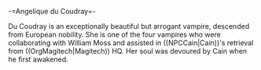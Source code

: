 -=Angelique du Coudray=-

Du Coudray is an exceptionally beautiful but arrogant vampire, descended from European nobility. She is one of the four vampires who were collaborating with William Moss and assisted in ((NPCCain|Cain))'s retrieval from ((OrgMagitech|Magitech)) HQ. Her soul was devoured by Cain when he first awakened.
